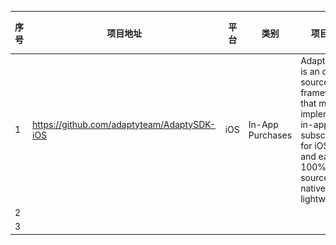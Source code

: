 | 序号  | 项目地址                                        | 平台  | 类别               | 项目简介                                                                                                                                                       | 效果图                                        | 备注  |
| --- | ------------------------------------------- | --- | ---------------- | ---------------------------------------------------------------------------------------------------------------------------------------------------------- | ------------------------------------------ | --- |
| 1   | https://github.com/adaptyteam/AdaptySDK-iOS | iOS | In-App Purchases | Adapty SDK is an open-source framework that makes implementing in-app subscriptions for iOS fast and easy. It’s 100% open-source, native, and lightweight. | ![./AdaptySDK-iOS.png](./AdaptySDK-iOS.png) |     |
| 2   |                                             |     |                  |                                                                                                                                                            |                                            |     |
| 3   |                                             |     |                  |                                                                                                                                                            |                                            |     |
